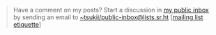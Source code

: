 > Have a comment on my posts? Start a discussion in [my public inbox](https://lists.sr.ht/~tsukii/public-inbox) by sending an email to [~tsukii/public-inbox@lists.sr.ht](mailto:~tsukii/public-inbox@lists.sr.ht) [[mailing list etiquette](https://man.sr.ht/lists.sr.ht/etiquette.md)]